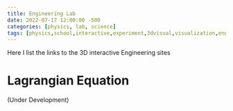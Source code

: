 ```yaml
---
title: Engineering Lab
date: 2022-07-17 12:00:00 -500
categories: [physics, lab, science]
tags: [physics,school,interactive,experiment,3dvisual,visualization,engineering]
---
```


Here I list the links to the 3D interactive Engineering sites 

# Lagrangian Equation

(Under Development)


